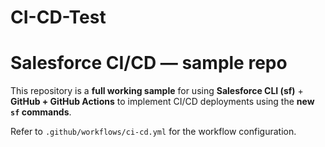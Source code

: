 # CI-CD-Test
# Salesforce CI/CD — sample repo

This repository is a **full working sample** for using **Salesforce CLI (sf)** + **GitHub + GitHub Actions** to implement CI/CD deployments using the **new `sf` commands**.

Refer to `.github/workflows/ci-cd.yml` for the workflow configuration.
